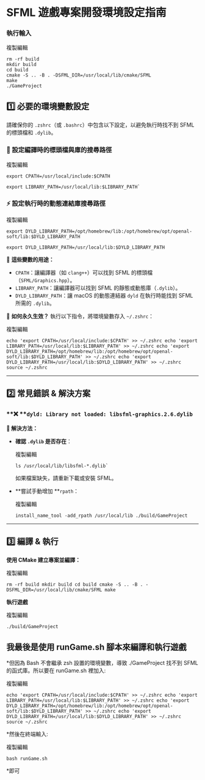 # **SFML 遊戲專案開發環境設定指南**

### 執行輸入

複製編輯

```
rm -rf build
mkdir build
cd build
cmake -S .. -B . -DSFML_DIR=/usr/local/lib/cmake/SFML
make
./GameProject
```

## **1️⃣ 必要的環境變數設定**

請確保你的 `.zshrc`（或 `.bashrc`）中包含以下設定，以避免執行時找不到 SFML 的標頭檔和 `.dylib`。

### **📂 設定編譯時的標頭檔與庫的搜尋路徑**

複製編輯

```
export CPATH=/usr/local/include:$CPATH
```

```
export LIBRARY_PATH=/usr/local/lib:$LIBRARY_PATH`
```

### **⚡ 設定執行時的動態連結庫搜尋路徑**

複製編輯

```
export DYLD_LIBRARY_PATH=/opt/homebrew/lib:/opt/homebrew/opt/openal-soft/lib:$DYLD_LIBRARY_PATH
```

```
export DYLD_LIBRARY_PATH=/usr/local/lib:$DYLD_LIBRARY_PATH
```

📌 **這些變數的用途：**

- `CPATH`：讓編譯器（如 `clang++`）可以找到 SFML 的標頭檔（`SFML/Graphics.hpp`）。
- `LIBRARY_PATH`：讓編譯器可以找到 SFML 的靜態或動態庫（`.dylib`）。
- `DYLD_LIBRARY_PATH`：讓 macOS 的動態連結器 `dyld` 在執行時能找到 SFML 所需的 `.dylib`。

📌 **如何永久生效？**
執行以下指令，將環境變數存入 `~/.zshrc`：

複製編輯

```
echo 'export CPATH=/usr/local/include:$CPATH' >> ~/.zshrc echo 'export LIBRARY_PATH=/usr/local/lib:$LIBRARY_PATH' >> ~/.zshrc echo 'export DYLD_LIBRARY_PATH=/opt/homebrew/lib:/opt/homebrew/opt/openal-soft/lib:$DYLD_LIBRARY_PATH' >> ~/.zshrc echo 'export DYLD_LIBRARY_PATH=/usr/local/lib:$DYLD_LIBRARY_PATH' >> ~/.zshrc source ~/.zshrc
```

---

## **2️⃣ 常見錯誤 & 解決方案**

### **❌ **`dyld: Library not loaded: libsfml-graphics.2.6.dylib`

**🔹 解決方法：**

- **確認 **`.dylib`** 是否存在**：

  複製編輯

  ```
  ls /usr/local/lib/libsfml-*.dylib`
  ```

  如果檔案缺失，請重新下載或安裝 SFML。

- **嘗試手動增加 **`rpath`：

  複製編輯

  ```
  install_name_tool -add_rpath /usr/local/lib ./build/GameProject
  ```

---

## **3️⃣ 編譯 & 執行**

**使用 CMake 建立專案並編譯：**

複製編輯

```
rm -rf build mkdir build cd build cmake -S .. -B . -DSFML_DIR=/usr/local/lib/cmake/SFML make
```

**執行遊戲**

複製編輯

```
./build/GameProject
```

## **我最後是使用 runGame.sh 腳本來編譯和執行遊戲**

\*但因為 Bash 不會繼承 zsh 設置的環境變數，導致 ./GameProject 找不到 SFML 的函式庫。所以要在 runGame.sh 裡加入:

複製編輯

```
echo 'export CPATH=/usr/local/include:$CPATH' >> ~/.zshrc echo 'export LIBRARY_PATH=/usr/local/lib:$LIBRARY_PATH' >> ~/.zshrc echo 'export DYLD_LIBRARY_PATH=/opt/homebrew/lib:/opt/homebrew/opt/openal-soft/lib:$DYLD_LIBRARY_PATH' >> ~/.zshrc echo 'export DYLD_LIBRARY_PATH=/usr/local/lib:$DYLD_LIBRARY_PATH' >> ~/.zshrc source ~/.zshrc
```

\*然後在終端輸入:

複製編輯

```
bash runGame.sh
```

\*即可
